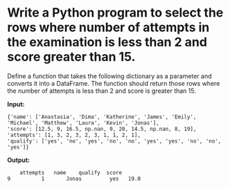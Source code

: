 # Write a Python program to select the rows where number of attempts in the examination is less than 2 and score greater than 15.

Define a function that takes the following dictionary as a parameter and converts it into a DataFrame.
The function should return those rows where the number of attempts is less than 2 and score is greater than 15.
 
**Input:**
    
    {'name': ['Anastasia', 'Dima', 'Katherine', 'James', 'Emily', 'Michael', 'Matthew', 'Laura', 'Kevin', 'Jonas'],
    'score': [12.5, 9, 16.5, np.nan, 9, 20, 14.5, np.nan, 8, 19],
    'attempts': [1, 3, 2, 3, 2, 3, 1, 1, 2, 1],
    'qualify': ['yes', 'no', 'yes', 'no', 'no', 'yes', 'yes', 'no', 'no', 'yes']}


**Output:**
        
        attempts   name    qualify  score
    9          1       Jonas         yes   19.0